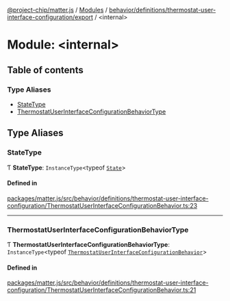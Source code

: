 [@project-chip/matter.js](../README.md) / [Modules](../modules.md) / [behavior/definitions/thermostat-user-interface-configuration/export](behavior_definitions_thermostat_user_interface_configuration_export.md) / \<internal\>

# Module: \<internal\>

## Table of contents

### Type Aliases

- [StateType](behavior_definitions_thermostat_user_interface_configuration_export._internal_.md#statetype)
- [ThermostatUserInterfaceConfigurationBehaviorType](behavior_definitions_thermostat_user_interface_configuration_export._internal_.md#thermostatuserinterfaceconfigurationbehaviortype)

## Type Aliases

### StateType

Ƭ **StateType**: `InstanceType`\<typeof [`State`](../classes/behavior_definitions_thermostat_user_interface_configuration_export.ThermostatUserInterfaceConfigurationServer.md#state-1)\>

#### Defined in

[packages/matter.js/src/behavior/definitions/thermostat-user-interface-configuration/ThermostatUserInterfaceConfigurationBehavior.ts:23](https://github.com/project-chip/matter.js/blob/904d0c9b952b91f28a21803759c5e5c66ee4d272/packages/matter.js/src/behavior/definitions/thermostat-user-interface-configuration/ThermostatUserInterfaceConfigurationBehavior.ts#L23)

___

### ThermostatUserInterfaceConfigurationBehaviorType

Ƭ **ThermostatUserInterfaceConfigurationBehaviorType**: `InstanceType`\<typeof [`ThermostatUserInterfaceConfigurationBehavior`](behavior_definitions_thermostat_user_interface_configuration_export.md#thermostatuserinterfaceconfigurationbehavior)\>

#### Defined in

[packages/matter.js/src/behavior/definitions/thermostat-user-interface-configuration/ThermostatUserInterfaceConfigurationBehavior.ts:21](https://github.com/project-chip/matter.js/blob/904d0c9b952b91f28a21803759c5e5c66ee4d272/packages/matter.js/src/behavior/definitions/thermostat-user-interface-configuration/ThermostatUserInterfaceConfigurationBehavior.ts#L21)
